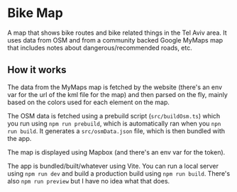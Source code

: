 # Bike Map

A map that shows bike routes and bike related things in the Tel Aviv area. It uses data from OSM and from a community backed Google MyMaps map that includes notes about dangerous/recommended roads, etc.

## How it works

The data from the MyMaps map is fetched by the website (there's an env var for the url of the kml file for the map) and then parsed on the fly, mainly based on the colors used for each element on the map.

The OSM data is fetched using a prebuild script (`src/buildOsm.ts`) which you run using `npm run prebuild`, which is automatically ran when you `npn run build`. It generates a `src/osmData.json` file, which is then bundled with the app.

The map is displayed using Mapbox (and there's an env var for the token).

The app is bundled/built/whatever using Vite. You can run a local server using `npm run dev` and build a production build using `npm run build`. There's also `npm run preview` but I have no idea what that does.
